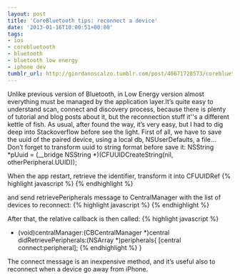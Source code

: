 ```yaml
---
layout: post
title: 'CoreBluetooth tips: reconnect a device'
date: '2013-01-16T10:00:51+00:00'
tags:
- ios
- corebluetooth
- bluetooth
- bluetooth low energy
- iphone dev
tumblr_url: http://giordanoscalzo.tumblr.com/post/40671728573/corebluetooth-tips-reconnect-a-device
---
```

Unlike previous version of Bluetooth, in Low Energy version almost everything must be managed by the application layer.It’s quite easy to understand scan, connect and discovery process, because there is plenty of tutorial and blog posts about it, but the reconnection stuff it''s a different kettle of fish.
As usual, after found the way, it’s very easy, but I had to dig deep into Stackoverflow before see the light.
First of all, we have to save the uuid of the paired device, using a local db, NSUserDefaults, a file…
Don’t forget to transform uuid to string format before save it:
NSString *pUuid = (__bridge NSString *)(CFUUIDCreateString(nil, otherPeripheral.UUID));

When the app restart, retrieve the identifier, transform it into CFUUIDRef
{% highlight javascript %}
{% endhighlight %}

and send retrievePeripherals message to CentralManager with the list of devices to reconnect:
{% highlight javascript %}
{% endhighlight %}

After that, the relative callback is then called:
{% highlight javascript %}
- (void)centralManager:(CBCentralManager *)central didRetrievePeripherals:(NSArray *)peripherals{
    [central connect:peripheral];
{% endhighlight %}
}

The connect message is an inexpensive method, and it’s useful also to reconnect when a device go away from iPhone.
